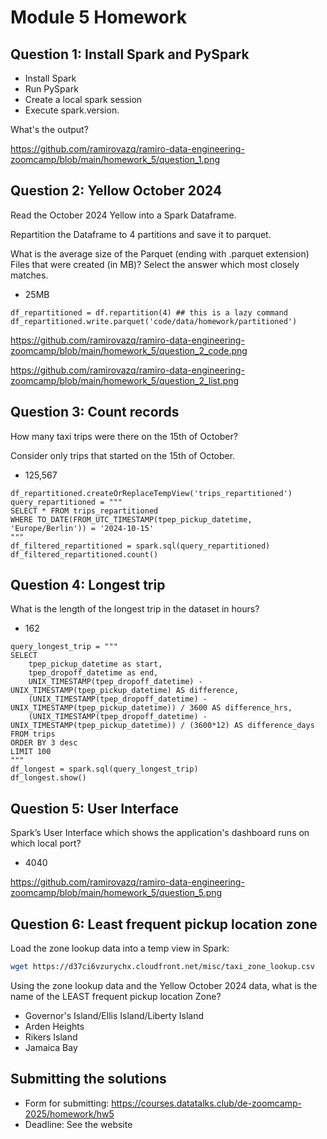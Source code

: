 # Module 5 Homework

## Question 1: Install Spark and PySpark

- Install Spark
- Run PySpark
- Create a local spark session
- Execute spark.version.

What's the output?

https://github.com/ramirovazq/ramiro-data-engineering-zoomcamp/blob/main/homework_5/question_1.png


## Question 2: Yellow October 2024

Read the October 2024 Yellow into a Spark Dataframe.

Repartition the Dataframe to 4 partitions and save it to parquet.

What is the average size of the Parquet (ending with .parquet extension) Files that were created (in MB)? Select the answer which most closely matches.


- 25MB

```
df_repartitioned = df.repartition(4) ## this is a lazy command
df_repartitioned.write.parquet('code/data/homework/partitioned')
```

https://github.com/ramirovazq/ramiro-data-engineering-zoomcamp/blob/main/homework_5/question_2_code.png

https://github.com/ramirovazq/ramiro-data-engineering-zoomcamp/blob/main/homework_5/question_2_list.png


## Question 3: Count records 

How many taxi trips were there on the 15th of October?

Consider only trips that started on the 15th of October.

- 125,567

```
df_repartitioned.createOrReplaceTempView('trips_repartitioned')
query_repartitioned = """
SELECT * FROM trips_repartitioned 
WHERE TO_DATE(FROM_UTC_TIMESTAMP(tpep_pickup_datetime, 'Europe/Berlin')) = '2024-10-15'
"""
df_filtered_repartitioned = spark.sql(query_repartitioned)
df_filtered_repartitioned.count()
```



## Question 4: Longest trip

What is the length of the longest trip in the dataset in hours?

- 162

```
query_longest_trip = """
SELECT 
    tpep_pickup_datetime as start,
    tpep_dropoff_datetime as end,
    UNIX_TIMESTAMP(tpep_dropoff_datetime) - UNIX_TIMESTAMP(tpep_pickup_datetime) AS difference,
    (UNIX_TIMESTAMP(tpep_dropoff_datetime) - UNIX_TIMESTAMP(tpep_pickup_datetime)) / 3600 AS difference_hrs,
    (UNIX_TIMESTAMP(tpep_dropoff_datetime) - UNIX_TIMESTAMP(tpep_pickup_datetime)) / (3600*12) AS difference_days
FROM trips 
ORDER BY 3 desc
LIMIT 100
"""
df_longest = spark.sql(query_longest_trip)
df_longest.show()
```


## Question 5: User Interface

Spark’s User Interface which shows the application's dashboard runs on which local port?

- 4040

https://github.com/ramirovazq/ramiro-data-engineering-zoomcamp/blob/main/homework_5/question_5.png


## Question 6: Least frequent pickup location zone

Load the zone lookup data into a temp view in Spark:

```bash
wget https://d37ci6vzurychx.cloudfront.net/misc/taxi_zone_lookup.csv
```

Using the zone lookup data and the Yellow October 2024 data, what is the name of the LEAST frequent pickup location Zone?

- Governor's Island/Ellis Island/Liberty Island
- Arden Heights
- Rikers Island
- Jamaica Bay


## Submitting the solutions

- Form for submitting: https://courses.datatalks.club/de-zoomcamp-2025/homework/hw5
- Deadline: See the website
